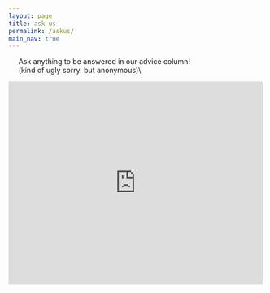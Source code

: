 ```yaml
---
layout: page
title: ask us 
permalink: /askus/
main_nav: true
---
```


&nbsp;&nbsp;&nbsp;&nbsp;&nbsp;Ask anything to be answered in our advice column!\
&nbsp;&nbsp;&nbsp;&nbsp;&nbsp;(kind of ugly sorry. but anonymous)\

<iframe src="https://docs.google.com/forms/d/e/1FAIpQLSd8IvUcvg7pmY2pQpzfmVsLMCGAHuTkWwRVK2f729FxHDsD6w/viewform?embedded=true" width="500" height="400" frameborder="0" marginheight="0" marginwidth="0">Loading…</iframe>






